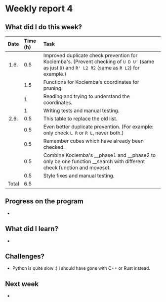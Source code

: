 # Weekly report 4  

## What did I do this week?  
| Date  | Time (h) | Task
| :---: | :---     | :---
| 1.6.  | 0.5      | Improved duplicate check prevention for Kociemba's. (Prevent checking of ```U D U'``` (same as just ```D```) and ```R' L2 R2``` (same as ```R L2```) for example.)
|       | 1.5      | Functions for Kociemba's coordinates for pruning.
|       | 1        | Reading and trying to understand the coordinates.
|       | 1        | Writing tests and manual testing.
| 2.6.  | 0.5      | This table to replace the old list.
|       | 0.5      | Even better duplicate prevention. (For example: only check ```L R``` or ```R L```, never both.)
|       | 0.5      | Remember cubes which have already been checked.
|       | 0.5      | Combine Kociemba's __phase1 and __phase2 to only be one function __search with different check function and moveset.
|       | 0.5      | Style fixes and manual testing.
| Total | 6.5      |

## Progress on the program  
- 

## What did I learn?  
- 

## Challenges?  
- Python is quite slow :) I should have gone with C++ or Rust instead.  

## Next week
- 
